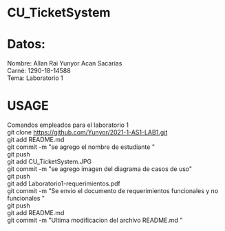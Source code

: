 # CU_TicketSystem
# Datos:
Nombre: Allan Rai Yunyor Acan Sacarias  
Carné: 1290-18-14588  
Tema: Laboratorio 1   

# USAGE
Comandos empleados para el laboratorio 1  
git clone https://github.com/Yunyor/2021-1-AS1-LAB1.git  
git add README.md  
git commit -m "se agrego el nombre de estudiante "  
git push  
git add CU_TicketSystem.JPG  
git commit -m "se agrego imagen del diagrama de casos de uso"  
git push  
git add Laboratorio1-requerimientos.pdf  
git commit -m "Se envio el documento de requerimientos funcionales y no funcionales  "  
git push  
git add README.md  
git commit -m "Ultima modificacion del archivo README.md "   
